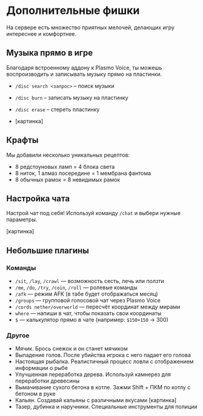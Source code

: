 # Дополнительные фишки
На сервере есть множество приятных мелочей, делающих игру интереснее и комфортнее.

## Музыка прямо в игре
Благодаря встроенному аддону к Plasmo Voice, ты можешь воспроизводить и записывать музыку прямо на пластинки.
- `/disc search <запрос>` – поиск музыки
- `/disc burn` – записать музыку на пластинку
- `/disc erase` – стереть пластинку

- [картинка]

## Крафты
Мы добавили несколько уникальных рецептов:
- 8 редстоуновых ламп = 4 блока света
- 8 ниток, 1 алмаз посередине = 1 мембрана фантома
- 8 обычных рамок = 8 невидимых рамок

## Настройка чата
Настрой чат под себя! Используй команду `/chat` и выбери нужные параметры.

[картинка]

## Небольшие плагины

### Команды
- `/sit`, `/lay`, `/crawl` — возможность сесть, лечь или ползти
- `/me`, `/do`, `/try`, `/coin`, `/roll` — ролевые команды
- `/afk` — режим AFK (в табе будет отображаться месяц)
- `/groups` — групповой голосовой чат через Plasmo Voice
- `/cords nether/overworld` — пересчёт координат между мирами
- `where` — напиши в чат, чтобы показать свои координаты
- `$` — калькулятор прямо в чате (например: `$150+150` → 300)

### Другое
- Мячик. Брось снежок и он станет мячиком
- Выпадение голов. После убийства игрока с него падает его голова
- Настоящая рыбалка. Реалистичный процесс ловли с отображением информации о рыбе
- Улучшенная переработка дерева. Используй камнерез для переработки древесины
- Вымачивание сухого бетона в котле. Зажми Shift + ПКМ по котлу с бетоном в руке
- Кальян. Создавай кальяны с различными вкусами [картинка]
- Тазер, дубинка и наручники. Специальные инструменты для полиции